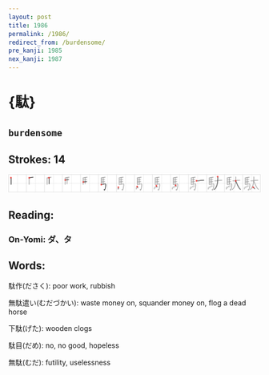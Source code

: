 ```yaml
---
layout: post
title: 1986
permalink: /1986/
redirect_from: /burdensome/
pre_kanji: 1985
nex_kanji: 1987
---
```


# {駄}

## `burdensome`

## Strokes: 14

<div class="stroke"><img src="../images/E9A784.png" /></div>

## Reading:

### On-Yomi: ダ、タ

## Words:

駄作(ださく): poor work, rubbish

無駄遣い(むだづかい): waste money on, squander money on, flog a dead horse

下駄(げた): wooden clogs

駄目(だめ): no, no good, hopeless

無駄(むだ): futility, uselessness
